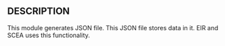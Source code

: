 DESCRIPTION
-----------
This module generates JSON file. This JSON file stores data in it.
EIR and SCEA uses this functionality.